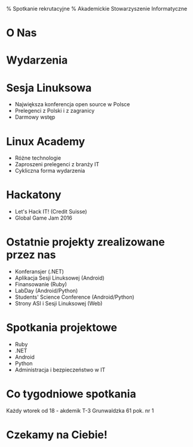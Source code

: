 % Spotkanie rekrutacyjne
% Akademickie Stowarzyszenie Informatyczne

# O Nas

# Wydarzenia

# Sesja Linuksowa

* Największa konferencja open source w Polsce
* Prelegenci z Polski i z zagranicy
* Darmowy wstęp

# Linux Academy

* Różne technologie
* Zaproszeni prelegenci z branży IT
* Cykliczna forma wydarzenia

# Hackatony

* Let's Hack IT! (Credit Suisse)
* Global Game Jam 2016

# Ostatnie projekty zrealizowane przez nas

* Konferansjer (.NET)
* Aplikacja Sesji Linuksowej (Android)
* Finansowanie (Ruby)
* LabDay (Android/Python)
* Students' Science Conference (Android/Python)
* Strony ASI i Sesji Linuksowej (Web)

# Spotkania projektowe

* Ruby
* .NET
* Android
* Python
* Administracja i bezpieczeństwo w IT

# Co tygodniowe spotkania

Każdy wtorek od 18 - akdemik T-3 Grunwaldzka 61 pok. nr 1

# Czekamy na Ciebie!
